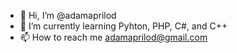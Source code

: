 - 👋 Hi, I’m @adamaprilod
- 🌱 I’m currently learning Pyhton, PHP, C#, and C++
- 📫 How to reach me adamaprilod@gmail.com

<!---
adamaprilod/adamaprilod is a ✨ special ✨ repository because its `README.md` (this file) appears on your GitHub profile.
You can click the Preview link to take a look at your changes.
--->
